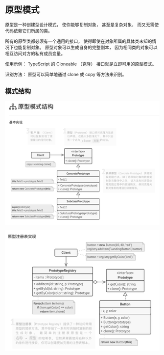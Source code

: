 # 原型模式

原型是一种创建型设计模式， 使你能够复制对象， 甚至是复杂对象， 而又无需使代码依赖它们所属的类。

所有的原型类都必须有一个通用的接口， 使得即使在对象所属的具体类未知的情况下也能复制对象。 原型对象可以生成自身的完整副本， 因为相同类的对象可以相互访问对方的私有成员变量。

使用示例： TypeScript 的 Clone­able （克隆） 接口就是立即可用的原型模式。

识别方法： 原型可以简单地通过 clone 或 copy 等方法来识别。

## 模式结构

![基本实现](../assets/prototype-basic.png)

![原型注册表实现](../assets/prototype-registry.png)
